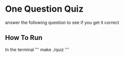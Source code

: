 # One Question Quiz
answer the following question to see if you get it correct

## How To Run
In the terminal
'''
make
./quiz
'''
